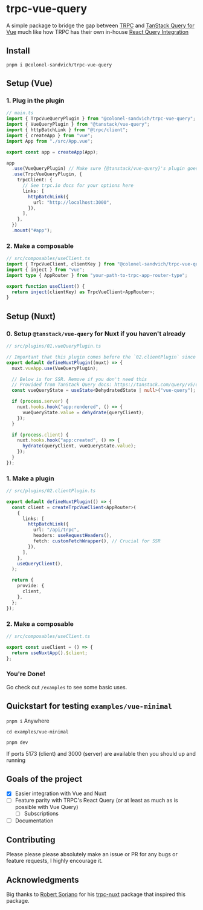 # trpc-vue-query

A simple package to bridge the gap between [TRPC](https://trpc.io/) and [TanStack Query for Vue](https://tanstack.com/query/v5/docs/vue/overview) much like how TRPC has their own in-house [React Query Integration](https://trpc.io/docs/client/react)

## Install

`pnpm i @colonel-sandvich/trpc-vue-query`

## Setup (Vue)

### 1. Plug in the plugin

```ts
// main.ts
import { TrpcVueQueryPlugin } from "@colonel-sandvich/trpc-vue-query";
import { VueQueryPlugin } from "@tanstack/vue-query";
import { httpBatchLink } from "@trpc/client";
import { createApp } from "vue";
import App from "./src/App.vue";

export const app = createApp(App);

app
  .use(VueQueryPlugin) // Make sure {@tanstack/vue-query}'s plugin goes first
  .use(TrpcVueQueryPlugin, {
    trpcClient: {
      // See trpc.io docs for your options here
      links: [
        httpBatchLink({
          url: "http://localhost:3000",
        }),
      ],
    },
  })
  .mount("#app");
```

### 2. Make a composable

```ts
// src/composables/useClient.ts
import { TrpcVueClient, clientKey } from "@colonel-sandvich/trpc-vue-query";
import { inject } from "vue";
import type { AppRouter } from "your-path-to-trpc-app-router-type";

export function useClient() {
  return inject(clientKey) as TrpcVueClient<AppRouter>;
}
```

## Setup (Nuxt)

### 0. Setup `@tanstack/vue-query` for Nuxt if you haven't already

```ts
// src/plugins/01.vueQueryPlugin.ts

// Important that this plugin comes before the `02.clientPlugin` since that has this plugin as a dependency
export default defineNuxtPlugin((nuxt) => {
  nuxt.vueApp.use(VueQueryPlugin);

  // Below is for SSR. Remove if you don't need this
  // Provided from TanStack Query docs: https://tanstack.com/query/v5/docs/vue/guides/ssr
  const vueQueryState = useState<DehydratedState | null>("vue-query");

  if (process.server) {
    nuxt.hooks.hook("app:rendered", () => {
      vueQueryState.value = dehydrate(queryClient);
    });
  }

  if (process.client) {
    nuxt.hooks.hook("app:created", () => {
      hydrate(queryClient, vueQueryState.value);
    });
  }
});
```

### 1. Make a plugin

```ts
// src/plugins/02.clientPlugin.ts

export default defineNuxtPlugin(() => {
  const client = createTrpcVueClient<AppRouter>(
    {
      links: [
        httpBatchLink({
          url: "/api/trpc",
          headers: useRequestHeaders(),
          fetch: customFetchWrapper(), // Crucial for SSR
        }),
      ],
    },
    useQueryClient(),
  );

  return {
    provide: {
      client,
    },
  };
});
```

### 2. Make a composable

```ts
// src/composables/useClient.ts

export const useClient = () => {
  return useNuxtApp().$client;
};
```

### You're Done!

Go check out `/examples` to see some basic uses.

## Quickstart for testing `examples/vue-minimal`

`pnpm i` Anywhere

`cd examples/vue-minimal`

`pnpm dev`

If ports 5173 (client) and 3000 (server) are available then you should up and running

## Goals of the project

- [x] Easier integration with Vue and Nuxt
- [ ] Feature parity with TRPC's React Query (or at least as much as is possible with Vue Query)
  - [ ] Subscriptions
- [ ] Documentation

## Contributing

Please please please absolutely make an issue or PR for any bugs or feature requests, I highly encourage it.

## Acknowledgments

Big thanks to [Robert Soriano](https://github.com/wobsoriano) for his [trpc-nuxt](https://github.com/wobsoriano/trpc-nuxt) package that inspired this package.
